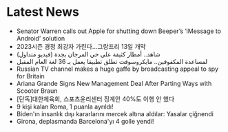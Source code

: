 # Latest News
-  Senator Warren calls out Apple for shutting down Beeper’s ‘iMessage to Android’ solution
-  2023시즌 경정 최강자 가린다…그랑프리 13일 개막
-  شاهد.. أمطار كثيفة على حي المرجان بجدة (فيديو متداول)
-  لمساعدة المكفوفين.. مايكروسوفت تطلق تطبيقا يعمل بـ 36 لغة العام المقبل
-  Russian TV channel makes a huge gaffe by broadcasting appeal to spy for Britain
-  Ariana Grande Signs New Management Deal After Parting Ways with Scooter Braun
-  [단독]대한체육회, 스포츠윤리센터 징계안 40%도 이행 안 했다
-  9 kişi kalan Roma, 1 puanla ayrıldı!
-  Biden'ın insanlık dışı kararlarını mercek altına aldılar: Yasalar çiğnendi
-  Girona, deplasmanda Barcelona'yı 4 golle yendi!
